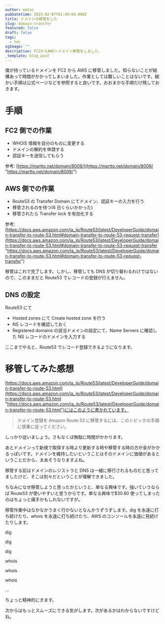 ```yaml
---
author: matac
pubDatetime: 2023-02-07T01:40:04.000Z
title: ドメインの移管をした
slug: domain-transfer
featured: false
draft: false
tags:
  - tec
ogImage: ""
description: FC2からAWSへドメイン移管をしました。
_template: blog_post
---
```


僕が持っているドメインを FC2 から AWS に移管しました。知らないことが結構あって時間がかかってしまいました。作業としては難しいことはないです。細かい手順は公式ページなどを参照すると良いです。おおまかな手順だけ残しておきます。

# 手順

## FC2 側での作業

- WHOIS 情報を自分のものに変更する
- ドメインの解約を申請する
- 認証キーを送信してもらう

参考: [https://martto.net/domain/8009/](https://martto.net/domain/8009/ "https://martto.net/domain/8009/")

## AWS 側での作業

- Route53 の Transfer Domain にてドメイン、認証キーの入力を行う
- 移管されるのを待つ(6 日くらいかかった)
- 移管されたら Transfer lock を有効化する

参考: [https://docs.aws.amazon.com/ja_jp/Route53/latest/DeveloperGuide/domain-transfer-to-route-53.html#domain-transfer-to-route-53-request-transfer](https://docs.aws.amazon.com/ja_jp/Route53/latest/DeveloperGuide/domain-transfer-to-route-53.html#domain-transfer-to-route-53-request-transfer "https://docs.aws.amazon.com/ja_jp/Route53/latest/DeveloperGuide/domain-transfer-to-route-53.html#domain-transfer-to-route-53-request-transfer")

移管はこれで完了します。しかし、移管しても DNS が切り替わるわけではないので、このままだと Route53 でレコードの登録が行えません。

## DNS の設定

Route53 にて

- Hosted zones にて Create hosted zone を行う
- NS レコードを確認しておく
- Registered domains の該当ドメインの設定にて、Name Servers に確認した NS レコードのドメインを入力する

ここまでやると、Route53 でレコード登録できるようになります。

# 移管してみた感想

[https://docs.aws.amazon.com/ja_jp/Route53/latest/DeveloperGuide/domain-transfer-to-route-53.html](https://docs.aws.amazon.com/ja_jp/Route53/latest/DeveloperGuide/domain-transfer-to-route-53.html "https://docs.aws.amazon.com/ja_jp/Route53/latest/DeveloperGuide/domain-transfer-to-route-53.html")にはこのように書かれています。

> ドメイン登録を Amazon Route 53 に移管するには、このトピックの手順に慎重に従ってください。

しっかり従いましょう。さもなくば無駄に時間がかかります。

あとドメインって新規で取得する時より更新する時や移管する時の方が金がかかるっぽいです。ドメインを維持したいということはそのドメインに価値があるということだから、まあそうなりますよね。

移管する前はドメインのレジストラと DNS は一緒に移行されるものだと思ってましたけど、そこは別々だということが理解できました。

ちなみになぜ移管しようと思ったかというと、単なる興味です。強いていうならば Route53 が使いやすいと思うからです。単なる興味で$30.80 使ってしまったのはちょっと痛手かもしれないですが。

移管作業中はなかなかうまく行かないとなんかうずうずします。dig を永遠に打ち続けたり、whois を永遠に打ち続けたり、AWS のコンソールを永遠に見続けたりします。

dig

dig

dig

whois

whois

whois

...

ちょっと精神的にきます。

次からはもっとスムーズにできる気がします。次があるかはわからないですけどね。
